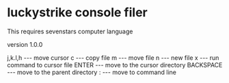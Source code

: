 # luckystrike console filer

This requires sevenstars computer language

version 1.0.0

j,k.l,h --- move cursor
c --- copy file
m --- move file
n --- new file
x --- run command to cursor file
ENTER --- move to the cursor directory
BACKSPACE --- move to the parent directory
: --- move to command line

